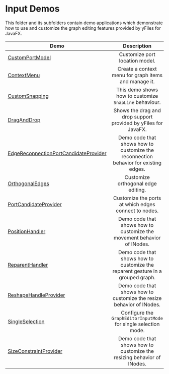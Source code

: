 
# Input Demos
  

 This folder and its subfolders contain demo applications which demonstrate how to use and customize the graph editing features provided by yFiles for JavaFX.   

| Demo | Description |
|------|:-----------:|
|[CustomPortModel](../../src/input/customportmodel/README.md)| Customize port location model. |
|[ContextMenu](../../src/input/contextmenu/README.md)| Create a context menu for graph items and manage it. |
|[CustomSnapping](../../src/input/customsnapping/README.md)| This demo shows how to customize `SnapLine` behaviour. |
|[DragAndDrop](../../src/input/draganddrop/README.md)| Shows the drag and drop support provided by yFiles for JavaFX. |
|[EdgeReconnectionPortCandidateProvider](../../src/input/edgereconnection/README.md)| Demo code that shows how to customize the reconnection behavior for existing edges. |
|[OrthogonalEdges](../../src/input/orthogonaledges/README.md)| Customize orthogonal edge editing. |
|[PortCandidateProvider](../../src/input/portcandidateprovider/README.md)| Customize the ports at which edges connect to nodes. |
|[PositionHandler](../../src/input/positionhandler/README.md)| Demo code that shows how to customize the movement behavior of INodes. |
|[ReparentHandler](../../src/input/reparenthandler/README.md)| Demo code that shows how to customize the reparent gesture in a grouped graph. |
|[ReshapeHandleProvider](../../src/input/reshapehandleprovider/README.md)| Demo code that shows how to customize the resize behavior of INodes. |
|[SingleSelection](../../src/input/singleselection/README.md)| Configure the `GraphEditorInputMode` for single selection mode. |
|[SizeConstraintProvider](../../src/input/sizeconstraintprovider/README.md)| Demo code that shows how to customize the resizing behavior of INodes. |
